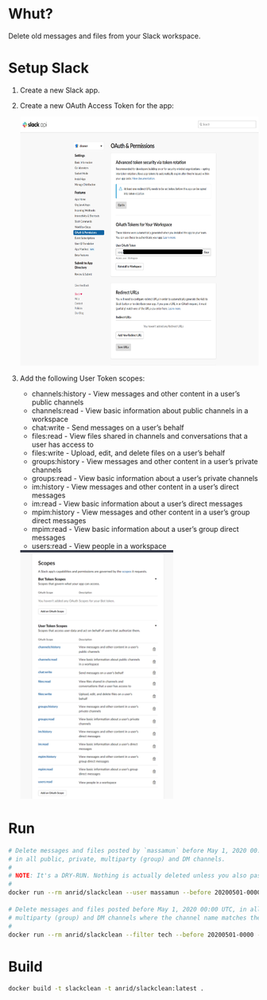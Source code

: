 # Whut?

Delete old messages and files from your Slack workspace.

# Setup Slack

1. Create a new Slack app.

2. Create a new OAuth Access Token for the app:

   <img src="./slackapp1.png" height="500" />

3. Add the following User Token scopes:

   - channels:history - View messages and other content in a user’s public channels
   - channels:read - View basic information about public channels in a workspace
   - chat:write - Send messages on a user’s behalf
   - files:read - View files shared in channels and conversations that a user has access to
   - files:write - Upload, edit, and delete files on a user’s behalf
   - groups:history - View messages and other content in a user’s private channels
   - groups:read - View basic information about a user’s private channels
   - im:history - View messages and other content in a user’s direct messages
   - im:read - View basic information about a user’s direct messages
   - mpim:history - View messages and other content in a user’s group direct messages
   - mpim:read - View basic information about a user’s group direct messages
   - users:read - View people in a workspace

   <img src="./slackapp2.png" height="500" />

# Run

```bash
# Delete messages and files posted by `massamun` before May 1, 2020 00:00 UTC,
# in all public, private, multiparty (group) and DM channels.
#
# NOTE: It's a DRY-RUN. Nothing is actually deleted unless you also pass the --commit flag.
#
docker run --rm anrid/slackclean --user massamun --before 20200501-0000 --token xoxp-...

# Delete messages and files posted before May 1, 2020 00:00 UTC, in all public, private,
# multiparty (group) and DM channels where the channel name matches the regexp `/tech/i`.
#
docker run --rm anrid/slackclean --filter tech --before 20200501-0000 --token xoxp-...
```

# Build

```bash
docker build -t slackclean -t anrid/slackclean:latest .
```
